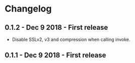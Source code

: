 # Changelog

## 0.1.2 - Dec 9 2018 - First release
- Disable SSLv2, v3 and compression when calling invoke.

## 0.1.1 - Dec 9 2018 - First release
